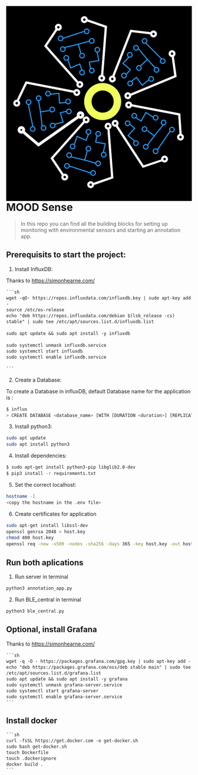 <img src="icon.png" align="right" />

# MOOD Sense

> In this repo you can find all the building blocks for setting up monitoring with environmental sensors and starting an annotation app. 

## Prerequisits to start the project:

1. Install InfluxDB:

Thanks to https://simonhearne.com/

    ```sh
    wget -qO- https://repos.influxdata.com/influxdb.key | sudo apt-key add -
    source /etc/os-release
    echo "deb https://repos.influxdata.com/debian $(lsb_release -cs) stable" | sudo tee /etc/apt/sources.list.d/influxdb.list
    
    sudo apt update && sudo apt install -y influxdb

    sudo systemctl unmask influxdb.service
    sudo systemctl start influxdb
    sudo systemctl enable influxdb.service

    ```
2. Create a Database:

To create a Database in influxDB, default Database name for the application is <db1>:
```sh
$ influx
> CREATE DATABASE <database_name> [WITH [DURATION <duration>] [REPLICATION <n>] [SHARD DURATION <duration>] [NAME <retention-policy-name>]]
```
3. Install python3:
```sh
sudo apt update
sudo apt install python3
```
4. Install dependencies:
```sh
$ sudo apt-get install python3-pip libglib2.0-dev
$ pip3 install -r requirements.txt
```
5. Set the correct localhost:
```sh
hostname -I
<copy the hostname in the .env file>
```
6. Create certificates for application
```sh
sudo apt-get install libssl-dev
openssl genrsa 2048 > host.key
chmod 400 host.key
openssl req -new -x509 -nodes -sha256 -days 365 -key host.key -out host.cert
```

## Run both aplications

1. Run server in terminal
```sh
python3 annotation_app.py
```
2. Run BLE_central in terminal
```sh
python3 ble_central.py
```

## Optional, install Grafana

Thanks to https://simonhearne.com/

    ```sh
    wget -q -O - https://packages.grafana.com/gpg.key | sudo apt-key add -
    echo "deb https://packages.grafana.com/oss/deb stable main" | sudo tee /etc/apt/sources.list.d/grafana.list
    sudo apt update && sudo apt install -y grafana
    sudo systemctl unmask grafana-server.service
    sudo systemctl start grafana-server
    sudo systemctl enable grafana-server.service
    ```

## Install docker
    ```sh
    curl -fsSL https://get.docker.com -o get-docker.sh
    sudo bash get-docker.sh
    touch Dockerfile
    touch .dockerignore
    docker build .
    ```



